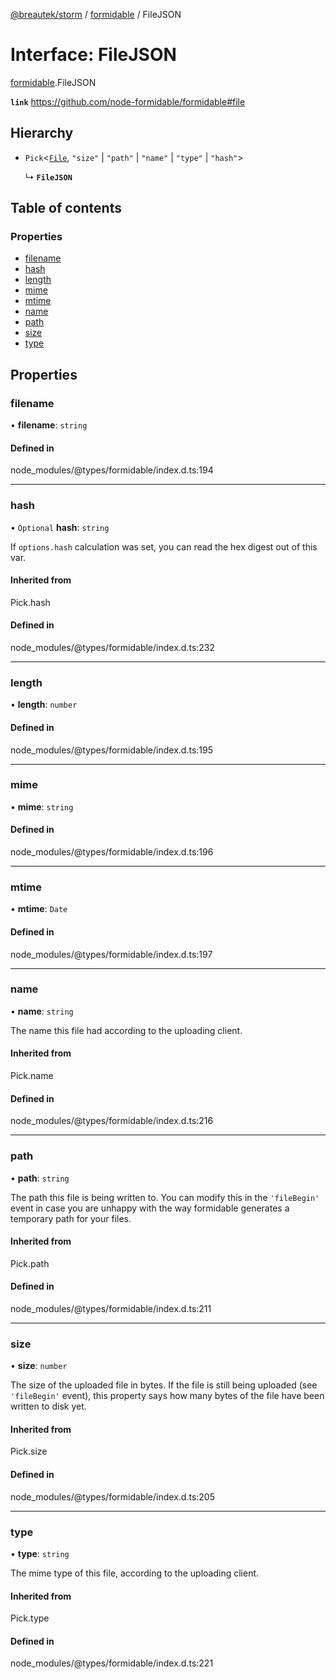 [@breautek/storm](../README.md) / [formidable](../modules/formidable.md) / FileJSON

# Interface: FileJSON

[formidable](../modules/formidable.md).FileJSON

**`link`** https://github.com/node-formidable/formidable#file

## Hierarchy

- `Pick`<[`File`](formidable.File.md), ``"size"`` \| ``"path"`` \| ``"name"`` \| ``"type"`` \| ``"hash"``\>

  ↳ **`FileJSON`**

## Table of contents

### Properties

- [filename](formidable.FileJSON.md#filename)
- [hash](formidable.FileJSON.md#hash)
- [length](formidable.FileJSON.md#length)
- [mime](formidable.FileJSON.md#mime)
- [mtime](formidable.FileJSON.md#mtime)
- [name](formidable.FileJSON.md#name)
- [path](formidable.FileJSON.md#path)
- [size](formidable.FileJSON.md#size)
- [type](formidable.FileJSON.md#type)

## Properties

### filename

• **filename**: `string`

#### Defined in

node_modules/@types/formidable/index.d.ts:194

___

### hash

• `Optional` **hash**: `string`

If `options.hash` calculation was set, you can read the hex digest out of this var.

#### Inherited from

Pick.hash

#### Defined in

node_modules/@types/formidable/index.d.ts:232

___

### length

• **length**: `number`

#### Defined in

node_modules/@types/formidable/index.d.ts:195

___

### mime

• **mime**: `string`

#### Defined in

node_modules/@types/formidable/index.d.ts:196

___

### mtime

• **mtime**: `Date`

#### Defined in

node_modules/@types/formidable/index.d.ts:197

___

### name

• **name**: `string`

The name this file had according to the uploading client.

#### Inherited from

Pick.name

#### Defined in

node_modules/@types/formidable/index.d.ts:216

___

### path

• **path**: `string`

The path this file is being written to. You can modify this in the `'fileBegin'` event in case
you are unhappy with the way formidable generates a temporary path for your files.

#### Inherited from

Pick.path

#### Defined in

node_modules/@types/formidable/index.d.ts:211

___

### size

• **size**: `number`

The size of the uploaded file in bytes. If the file is still being uploaded (see `'fileBegin'`
event), this property says how many bytes of the file have been written to disk yet.

#### Inherited from

Pick.size

#### Defined in

node_modules/@types/formidable/index.d.ts:205

___

### type

• **type**: `string`

The mime type of this file, according to the uploading client.

#### Inherited from

Pick.type

#### Defined in

node_modules/@types/formidable/index.d.ts:221
